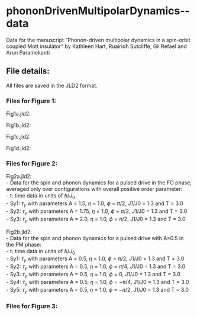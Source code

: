 # phononDrivenMultipolarDynamics--data
Data for the manuscript "Phonon-driven multipolar dynamics in a spin-orbit coupled Mott insulator"
by Kathleen Hart, Ruairidh Sutcliffe, Gil Refael and Arun Paramekanti

## File details:
All files are saved in the JLD2 format.

### Files for Figure 1:
Fig1a.jld2:<br />

Fig1b.jld2:<br />

Fig1c.jld2:<br />

Fig1d.jld2:<br />

### Files for Figure 2:
Fig2a.jld2:<br />
    - Data for the spin and phonon dynamics for a pulsed drive in the FO phase, averaged only over configurations with overall positive order parameter:<br />
    - t: time data in units of $\hbar/J_0$<br />
    - Sy1: $\tau_y$ with parameters A = 1.5, $\eta$ = 1.0, $\phi$ = $\pi/2$, J1/J0 = 1.3 and T = 3.0<br />
    - Sy2: $\tau_y$ with parameters A = 1.75, $\eta$ = 1.0, $\phi$ = $\pi/2$, J1/J0 = 1.3 and T = 3.0<br />
    - Sy3: $\tau_y$ with parameters A = 2.0, $\eta$ = 1.0, $\phi$ = $\pi/2$, J1/J0 = 1.3 and T = 3.0<br />

Fig2b.jld2:<br />
    - Data for the spin and phonon dynamics for a pulsed drive with A=0.5 in the PM phase:<br />
    - t: time data in units of $\hbar/J_0$<br />
    - Sy1: $\tau_y$ with parameters A = 0.5, $\eta$ = 1.0, $\phi$ = $\pi/2$, J1/J0 = 1.3 and T = 3.0<br />
    - Sy2: $\tau_y$ with parameters A = 0.5, $\eta$ = 1.0, $\phi$ = $\pi/4$, J1/J0 = 1.3 and T = 3.0<br />
    - Sy3: $\tau_y$ with parameters A = 0.5, $\eta$ = 1.0, $\phi$ = 0, J1/J0 = 1.3 and T = 3.0<br />
    - Sy4: $\tau_y$ with parameters A = 0.5, $\eta$ = 1.0, $\phi$ = $-\pi/4$, J1/J0 = 1.3 and T = 3.0<br />
    - Sy5: $\tau_y$ with parameters A = 0.5, $\eta$ = 1.0, $\phi$ = $-\pi/2$, J1/J0 = 1.3 and T = 3.0<br />

### Files for Figure 3:

